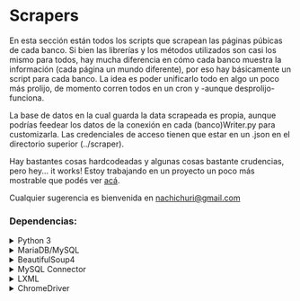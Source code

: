 # Scrapers

En esta sección están todos los scripts que scrapean las páginas púbicas de cada banco. Si bien las librerías y los métodos utilizados son casi los mismo para todos, hay mucha diferencia en cómo cada banco muestra la información (cada página un mundo diferente), por eso hay básicamente un script para cada banco. La idea es poder unificarlo todo en algo un poco más prolijo, de momento corren todos en un cron y -aunque desprolijo- funciona.

La base de datos en la cual guarda la data scrapeada es propia, aunque podrías feedear los datos de la conexión en cada (banco)Writer.py para customizarla. Las credenciales de acceso tienen que estar en un .json en el directorio superior (../scraper).

Hay bastantes cosas hardcodeadas y algunas cosas bastante crudencias, pero hey... it works! Estoy trabajando en un proyecto un poco más mostrable que podés ver [acá](https://github.com/Nachichuri/BankScraper).

Cualquier sugerencia es bienvenida en nachichuri@gmail.com

### Dependencias:


<details>
  <summary>Python 3</summary>
</details>

<details>
  <summary>MariaDB/MySQL</summary>
</details>

<details>
  <summary>BeautifulSoup4</summary>
    pip install beautifulsoup4
  </details>

<details>
  <summary>MySQL Connector</summary>
    pip install mysql-connector
</details>

<details>
  <summary>LXML</summary>
    pip install lxml
</details>

<details>
  <summary>ChromeDriver</summary>
    Tenés que descargar la versión compatible con tu navegador y agregar la ubicación en el $PATH, también podés usar geckodriver.
</details>